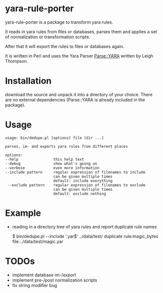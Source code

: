 # yara-rule-porter

yara-rule-porter is a package to transform yara rules.

It reads in yara rules from files or databases, parses them and applies a set of normalization or transformation scripts.

After that it will export the rules to files or databases again.

It is written in Perl and uses the Yara Parser [Parse::YARA](http://search.cpan.org/~moofu/Parse-YARA-0.02/lib/Parse/YARA.pm) written by Leigh Thompson.

# Installation

download the source and unpack it into a directory of your choice.  There are no external dependencies (Parse::YARA is already included in the package).

# Usage
	usage: bin/dedupe.pl [options] file [dir ...]
	
	parses, im- and exports yara rules from different places
	
	options:
	--help                this help text
	--debug               show what's going on
	--verbose             even more information
	--include pattern     regular expression of filenames to include
	                      can be given multiple times
	                      default: include everything
	 --exclude pattern    regular expression of filenames to exclude
	                      can be given multiple times
	                      default: exclude nothing

# Example

* reading in a directory tree of yara rules and report duplicate rule names

    $ bin/dedupe.pl --include '\.yar$' ../data/test/
    duplicate rule:magic_bytes file:../data/test/magic.yar

# TODOs
* implement database im-/export
* implement pre-/post normalization scripts
* fix string modifier bug
